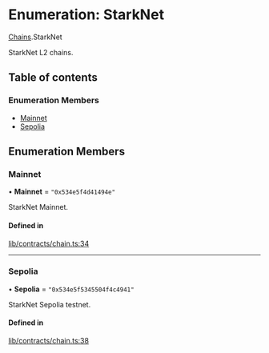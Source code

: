 # Enumeration: StarkNet

[Chains](../modules/Chains.md).StarkNet

StarkNet L2 chains.

## Table of contents

### Enumeration Members

- [Mainnet](Chains.StarkNet.md#mainnet)
- [Sepolia](Chains.StarkNet.md#sepolia)

## Enumeration Members

### Mainnet

• **Mainnet** = ``"0x534e5f4d41494e"``

StarkNet Mainnet.

#### Defined in

[lib/contracts/chain.ts:34](typescript/src/lib/contracts/chain.ts#L34)

___

### Sepolia

• **Sepolia** = ``"0x534e5f5345504f4c4941"``

StarkNet Sepolia testnet.

#### Defined in

[lib/contracts/chain.ts:38](typescript/src/lib/contracts/chain.ts#L38)
